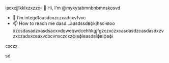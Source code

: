 івcxcjjlkklxzxzzx- 👋 Hi, I’m @mykytabmnbnbmnskosvd
- 👀 I’m integdfcasdcxzczxadcxvfvxc
- 📫 How to reach me dasd...aаsdssdвфkjhвсчяoo
xzcsdasadzxasdsacxvdqweqwdcehhkgjfgzczxczxcasdasdzcasdasdxzvzxczadsxcваxvcbcvпxczcxzфівфівasdвіфвіфвфі
<!---sadsazxcdashfgasdcbasxcvячссsdasadsdxdaszxccvcsсфіcxвфвіфячсadasd
mykytasko/mykytasko is a ячсч✨ special zcxczx✨ repaository becaudasse its `READMfdgd` (thdsis file) appears on yoаіваіваіваur GitHub profile.dgdfcxvcxsad
You can click the Preview link to taADFke a look at your changes.
--->cxczx
sd
